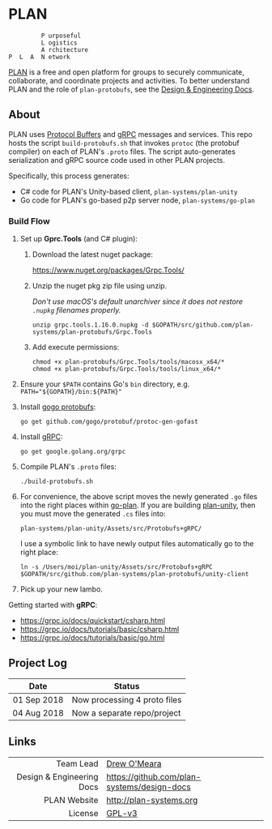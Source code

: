 # PLAN

```
         P urposeful
         L ogistics
         A rchitecture
P  L  A  N etwork
```

[PLAN](http://plan-systems.org) is a free and open platform for groups to securely communicate, collaborate, and coordinate projects and activities. To better understand PLAN and the role of `plan-protobufs`, see the [Design & Engineering Docs](https://github.com/plan-systems/design-docs).

## About

PLAN uses [Protocol Buffers](https://developers.google.com/protocol-buffers/) and [gRPC](https://grpc.io/) messages and services.  This repo hosts the script `build-protobufs.sh` that invokes `protoc` (the protobuf compiler) on each of PLAN's `.proto` files.  The script auto-generates serialization and gRPC source code used in other PLAN projects.   

Specifically, this process generates:
 * C# code for PLAN's Unity-based client, `plan-systems/plan-unity`
 * Go code for PLAN's go-based p2p server node, `plan-systems/go-plan`



### Build Flow

1. Set up **Gprc.Tools** (and C# plugin):
    1. Download the latest nuget package:
    
         https://www.nuget.org/packages/Grpc.Tools/
      
    2. Unzip the nuget pkg zip file using unzip. 
    
       _Don't use macOS's default unarchiver since it does not restore `.nupkg` filenames properly._
    
        `unzip grpc.tools.1.16.0.nupkg -d $GOPATH/src/github.com/plan-systems/plan-protobufs/Grpc.Tools`        
                
    3. Add execute permissions:
        ```
        chmod +x plan-protobufs/Grpc.Tools/tools/macosx_x64/*
        chmod +x plan-protobufs/Grpc.Tools/tools/linux_x64/*
        ```
       
2. Ensure your `$PATH` contains Go's `bin` directory, e.g. `PATH="${GOPATH}/bin:${PATH}"`

3. Install [gogo protobufs](https://github.com/gogo/protobuf/):

     `go get github.com/gogo/protobuf/protoc-gen-gofast`
     
4. Install [gRPC](https://grpc.io/):

     `go get google.golang.org/grpc`

5. Compile PLAN's `.proto` files:

     `./build-protobufs.sh`

6. For convenience, the above script moves the newly generated `.go` files into the right places within [go-plan](https://github.com/plan-systems/go-plan).  If you are building [plan-unity](https://github.com/plan-systems/plan-unity), then you must move the generated `.cs` files into:

    `plan-systems/plan-unity/Assets/src/Protobufs+gRPC/`
    
    I use a symbolic link to have newly output files automatically go to the right place:

    `ln -s /Users/moi/plan-unity/Assets/src/Protobufs+gRPC $GOPATH/src/github.com/plan-systems/plan-protobufs/unity-client`


7. Pick up your new lambo.


Getting started with **gRPC**:
   * https://grpc.io/docs/quickstart/csharp.html
   * https://grpc.io/docs/tutorials/basic/csharp.html
   * https://grpc.io/docs/tutorials/basic/go.html


## Project Log


|    Date     | Status                                                          |
|:-----------:|-----------------------------------------------------------------|
| 01 Sep 2018 | Now processing 4 proto files                                    |
| 04 Aug 2018 | Now a separate repo/project                                     |


## Links

|                           |                                                          |
|--------------------------:|----------------------------------------------------------|
|                 Team Lead | [Drew O'Meara](mailto:drew2019@plan-systems.org)         |
| Design & Engineering Docs | https://github.com/plan-systems/design-docs              |
|              PLAN Website | http://plan-systems.org                                  |
|                   License | [GPL-v3](https://www.gnu.org/licenses/gpl-3.0.en.htmlm)  |
